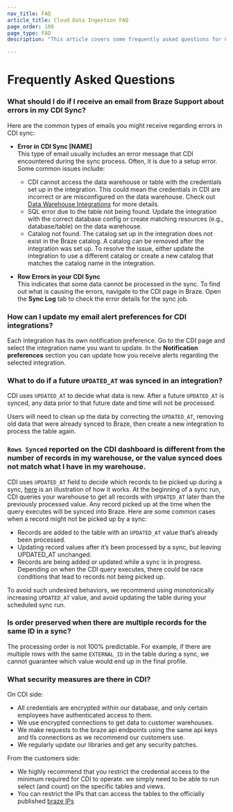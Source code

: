 ```yaml
---
nav_title: FAQ
article_title: Cloud Data Ingestion FAQ
page_order: 100
page_type: FAQ
description: "This article covers some frequently asked questions for Cloud Data Ingestion"

---
```


# Frequently Asked Questions

### What should I do if I receive an email from Braze Support about errors in my CDI Sync?
Here are the common types of emails you might receive regarding errors in CDI sync:
- **Error in CDI Sync [NAME]**  
This type of email usually includes an error message that CDI encountered during the sync process. Often, it is due to a setup error. Some common issues include:
  - CDI cannot access the data warehouse or table with the credentials set up in the integration. This could mean the credentials in CDI are incorrect or are misconfigured on the data warehouse. Check out [Data Warehouse Integrations]({{site.baseurl}}/user_guide/data_and_analytics/cloud_ingestion/integrations/) for more details.
  - SQL error due to the table not being found. Update the integration with the correct database config or create matching resources (e.g., database/table) on the data warehouse.
  - Catalog not found. The catalog set up in the integration does not exist in the Braze catalog. A catalog can be removed after the integration was set up. To resolve the issue, either update the integration to use a different catalog or create a new catalog that matches the catalog name in the integration.

- **Row Errors in your CDI Sync**  
This indicates that some data cannot be processed in the sync. To find out what is causing the errors, navigate to the CDI page in Braze. Open the **Sync Log** tab to check the error details for the sync job.

### How can I update my email alert preferences for CDI integrations?
Each integration has its own notification preference. Go to the CDI page and select the integration name you want to update. In the **Notification preferences** section you can update how you receive alerts regarding the selected integration.

### What to do if a future `UPDATED_AT` was synced in an integration?
CDI uses `UPDATED_AT` to decide what data is new. After a future `UPDATED_AT` is synced, any data prior to that future date and time will not be processed.

Users will need to clean up the data by correcting the `UPDATED_AT`, removing old data that were already synced to Braze, then create a new integration to process the table again.

### `Rows Synced` reported on the CDI dashboard is different from the number of records in my warehouse, or the value synced does not match what I have in my warehouse.
CDI uses `UPDATED_AT` field to decide which records to be picked up during a sync, [here]({{site.baseurl}}/user_guide/data_and_analytics/cloud_ingestion/overview/#what-gets-synced) is an illustration of how it works. At the beginning of a sync run, CDI queries your warehouse to get all records with `UPDATED_AT` later than the previously processed value. Any record picked up at the time when the query executes will be synced into Braze. Here are some common cases when a record might not be picked up by a sync:
- Records are added to the table with an `UPDATED_AT` value that’s already been processed.
- Updating record values after it’s been processed by a sync, but leaving UPDATED_AT unchanged. 
- Records are being added or updated while a sync is in progress. Depending on when the CDI query executes, there could be race conditions that lead to records not being picked up.

To avoid such undesired behaviors, we recommend using monotonically increasing `UPDATED_AT` value, and avoid updating the table during your scheduled sync run. 

### Is order preserved when there are multiple records for the same ID in a sync?
The processing order is not 100% predictable. For example, if there are multiple rows with the same `EXTERNAL_ID` in the table during a sync, we cannot guarantee which value would end up in the final profile. 

### What security measures are there in CDI?
On CDI side: 
- All credentials are encrypted within our database, and only certain employees have authenticated access to them.
- We use encrypted connections to get data to customer warehouses.
- We make requests to the braze api endpoints using the same api keys and tls connections as we recommend our customers use.
- We regularly update our libraries and get any security patches.

From the customers side:
- We highly recommend that you restrict the credential access to the minimum required for CDI to operate. we simply need to be able to run select (and count) on the specific tables and views.
- You can restrict the IPs that can access the tables to the officially published [braze IPs]({{site.baseurl}}/user_guide/data_and_analytics/cloud_ingestion/integrations/.#step-1-set-up-tables-or-views)
